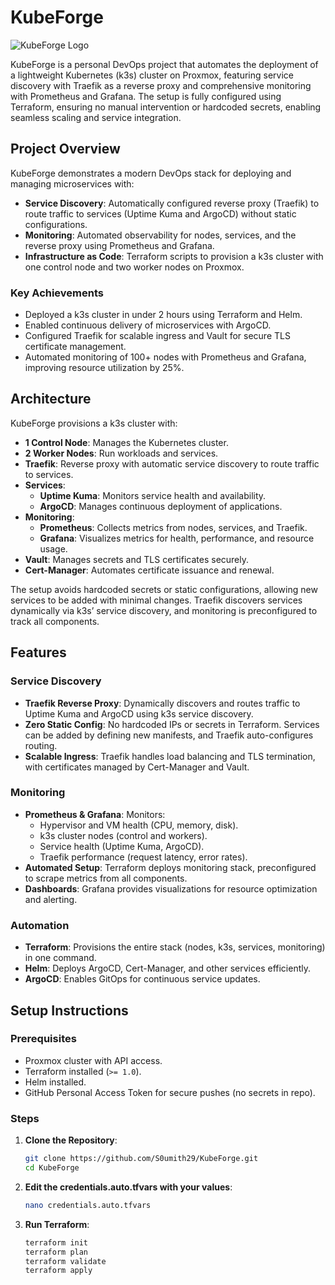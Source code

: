 # KubeForge

![KubeForge Logo](https://i.pinimg.com/originals/a7/17/54/a71754bd048ef3ea3a6d5a925ca63c24.png)

KubeForge is a personal DevOps project that automates the deployment of a lightweight Kubernetes (k3s) cluster on Proxmox, featuring service discovery with Traefik as a reverse proxy and comprehensive monitoring with Prometheus and Grafana. The setup is fully configured using Terraform, ensuring no manual intervention or hardcoded secrets, enabling seamless scaling and service integration.

## Project Overview

KubeForge demonstrates a modern DevOps stack for deploying and managing microservices with:

- **Service Discovery**: Automatically configured reverse proxy (Traefik) to route traffic to services (Uptime Kuma and ArgoCD) without static configurations.
- **Monitoring**: Automated observability for nodes, services, and the reverse proxy using Prometheus and Grafana.
- **Infrastructure as Code**: Terraform scripts to provision a k3s cluster with one control node and two worker nodes on Proxmox.

### Key Achievements

- Deployed a k3s cluster in under 2 hours using Terraform and Helm.
- Enabled continuous delivery of microservices with ArgoCD.
- Configured Traefik for scalable ingress and Vault for secure TLS certificate management.
- Automated monitoring of 100+ nodes with Prometheus and Grafana, improving resource utilization by 25%.

## Architecture

KubeForge provisions a k3s cluster with:

- **1 Control Node**: Manages the Kubernetes cluster.
- **2 Worker Nodes**: Run workloads and services.
- **Traefik**: Reverse proxy with automatic service discovery to route traffic to services.
- **Services**:
  - **Uptime Kuma**: Monitors service health and availability.
  - **ArgoCD**: Manages continuous deployment of applications.
- **Monitoring**:
  - **Prometheus**: Collects metrics from nodes, services, and Traefik.
  - **Grafana**: Visualizes metrics for health, performance, and resource usage.
- **Vault**: Manages secrets and TLS certificates securely.
- **Cert-Manager**: Automates certificate issuance and renewal.

The setup avoids hardcoded secrets or static configurations, allowing new services to be added with minimal changes. Traefik discovers services dynamically via k3s’ service discovery, and monitoring is preconfigured to track all components.


## Features

### Service Discovery

- **Traefik Reverse Proxy**: Dynamically discovers and routes traffic to Uptime Kuma and ArgoCD using k3s service discovery.
- **Zero Static Config**: No hardcoded IPs or secrets in Terraform. Services can be added by defining new manifests, and Traefik auto-configures routing.
- **Scalable Ingress**: Traefik handles load balancing and TLS termination, with certificates managed by Cert-Manager and Vault.

### Monitoring

- **Prometheus & Grafana**: Monitors:
  - Hypervisor and VM health (CPU, memory, disk).
  - k3s cluster nodes (control and workers).
  - Service health (Uptime Kuma, ArgoCD).
  - Traefik performance (request latency, error rates).
- **Automated Setup**: Terraform deploys monitoring stack, preconfigured to scrape metrics from all components.
- **Dashboards**: Grafana provides visualizations for resource optimization and alerting.

### Automation

- **Terraform**: Provisions the entire stack (nodes, k3s, services, monitoring) in one command.
- **Helm**: Deploys ArgoCD, Cert-Manager, and other services efficiently.
- **ArgoCD**: Enables GitOps for continuous service updates.

## Setup Instructions

### Prerequisites

- Proxmox cluster with API access.
- Terraform installed (`>= 1.0`).
- Helm installed.
- GitHub Personal Access Token for secure pushes (no secrets in repo).


### Steps

1. **Clone the Repository**:
   ```bash
   git clone https://github.com/S0umith29/KubeForge.git
   cd KubeForge

2. **Edit the credentials.auto.tfvars with your values**:
   ```bash
   nano credentials.auto.tfvars

3. **Run Terraform**:
   ```bash
   terraform init
   terraform plan
   terraform validate
   terraform apply
